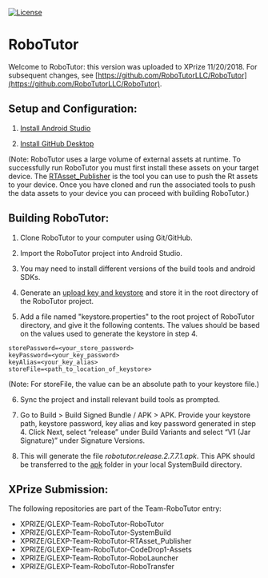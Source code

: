 
[![License](https://img.shields.io/badge/License-Apache%202.0-blue.svg)](https://opensource.org/licenses/Apache-2.0)

# **RoboTutor**

Welcome to RoboTutor: this version was uploaded to XPrize 11/20/2018. For subsequent changes, see [https://github.com/RoboTutorLLC/RoboTutor](https://github.com/RoboTutorLLC/RoboTutor).


## **Setup and Configuration:**

1. [Install Android Studio](http://developer.android.com/sdk/index.html)<br>

2. [Install GitHub Desktop](https://desktop.github.com/)<br>

(Note: RoboTutor uses a large volume of external assets at runtime.  To successfully run RoboTutor you must first install these assets on your target device.  The [RTAsset_Publisher](https://github.com/synaptek/RTAsset_Publisher) is the tool you can use to push the Rt assets to your device.  Once you have cloned and run the associated tools to push the data assets to your device you can proceed with building RoboTutor.)


## **Building RoboTutor:**

1. Clone RoboTutor to your computer using Git/GitHub.

2. Import the RoboTutor project into Android Studio.

3. You may need to install different versions of the build tools and android SDKs.

4. Generate an [upload key and keystore](https://developer.android.com/studio/publish/app-signing#generate-key) and store it in the root directory of the RoboTutor project.

5. Add a file named "keystore.properties" to the root project of RoboTutor directory, and give it the following contents. The values should be based on the values used to generate the keystore in step 4.
```
storePassword=<your_store_password>
keyPassword=<your_key_password>
keyAlias=<your_key_alias>
storeFile=<path_to_location_of_keystore>
```
(Note: For storeFile, the value can be an absolute path to your keystore file.)

6. Sync the project and install relevant build tools as prompted.

7. Go to Build > Build Signed Bundle / APK > APK. Provide your keystore path, keystore password, key alias and key password generated in step 4. Click Next, select “release” under Build Variants and select “V1 (Jar Signature)” under Signature Versions.

8. This will generate the file *robotutor.release.2.7.7.1.apk*. This APK should be transferred to the [apk](https://github.com/XPRIZE/GLEXP-Team-RoboTutor-SystemBuild/tree/master/apk) folder in your local SystemBuild directory.


## **XPrize Submission:**

The following repositories are part of the Team-RoboTutor entry:
 * XPRIZE/GLEXP-Team-RoboTutor-RoboTutor
 * XPRIZE/GLEXP-Team-RoboTutor-SystemBuild
 * XPRIZE/GLEXP-Team-RoboTutor-RTAsset_Publisher
 * XPRIZE/GLEXP-Team-RoboTutor-CodeDrop1-Assets
 * XPRIZE/GLEXP-Team-RoboTutor-RoboLauncher 
 * XPRIZE/GLEXP-Team-RoboTutor-RoboTransfer 

<br>
<br>